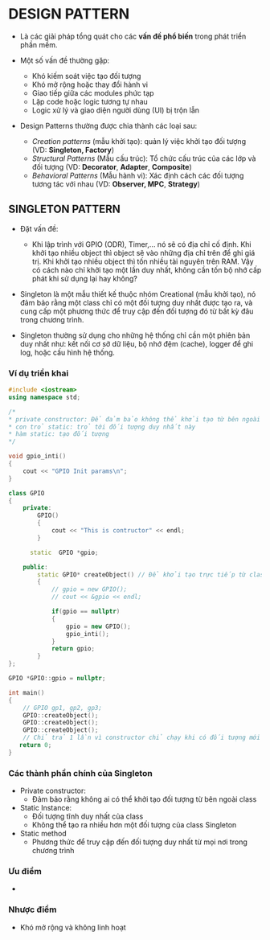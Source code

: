 # DESIGN PATTERN

- Là các giải pháp tổng quát cho các __vấn đề phổ biến__ trong phát triển phần mềm.
- Một số vấn đề thường gặp:
  - Khó kiếm soát việc tạo đối tượng
  - Khó mở rộng hoặc thay đổi hành vi
  - Giao tiếp giữa các modules phức tạp
  - Lặp code hoặc logic tương tự nhau
  - Logic xử lý và giao diện người dùng (UI) bị trộn lẫn

- Design Patterns thường được chia thành các loại sau:
  - _Creation patterns_ (mẫu khởi tạo): quản lý việc khởi tạo đối tượng (VD: __Singleton, Factory__)
  - _Structural Patterns_ (Mẫu cấu trúc): Tổ chức cấu trúc của các lớp và đối tượng (VD: __Decorator__, __Adapter__, __Composite__)
  - _Behavioral Patterns_ (Mẫu hành vi): Xác định cách các đối tượng tương tác với nhau (VD: __Observer, MPC__, __Strategy__)

## SINGLETON PATTERN

- Đặt vấn đề:
  - Khi lập trình với GPIO (ODR), Timer,... nó sẽ có địa chỉ cố định. Khi khởi tạo nhiều object thì object sẽ vào những địa chỉ trên để ghi giá trị. Khi khởi tạo nhiều object thì tốn nhiều tài nguyên trên RAM. Vậy có cách nào chỉ khởi tạo một lần duy nhất, không cần tốn bộ nhớ cấp phát khi sử dụng lại hay không?

- Singleton là một mẫu thiết kế thuộc nhóm Creational (mẫu khởi tạo), nó đảm bảo rằng một class chỉ có một đối tượng duy nhất được tạo ra, và cung cấp một phương thức để truy cập đến đối tượng đó từ bất kỳ đâu trong chương trình.

- Singleton thường sử dụng cho những hệ thống chỉ cần một phiên bản duy nhất như: kết nối cơ sở dữ liệu, bộ nhớ đệm (cache), logger để ghi log, hoặc cấu hình hệ thống.

### Ví dụ triển khai
```cpp
#include <iostream>
using namespace std;

/*
* private constructor: Để đảm bảo không thể khởi tạo từ bên ngoài class
* con trỏ static: trỏ tới đối tượng duy nhất này
* hàm static: tạo đối tượng
*/

void gpio_inti()
{
    cout << "GPIO Init params\n";
}

class GPIO
{
    private:
        GPIO()
        {
            cout << "This is contructor" << endl;
        }

      static  GPIO *gpio;

    public:
        static GPIO* createObject() // Để khởi tạo trực tiếp từ class
        {
            // gpio = new GPIO();
            // cout << &gpio << endl;

            if(gpio == nullptr)
            {
                gpio = new GPIO();
                gpio_inti();
            }
            return gpio;
        }
};

GPIO *GPIO::gpio = nullptr;

int main()
{
    // GPIO gp1, gp2, gp3;
    GPIO::createObject(); 
    GPIO::createObject(); 
    GPIO::createObject(); 
    // Chỉ trả 1 lần vì constructor chỉ chạy khi có đối tượng mới được tạo ra
   return 0;
}
```

### Các thành phần chính của Singleton

- Private constructor:
  - Đảm bảo rằng không ai có thể khởi tạo đối tượng từ bên ngoài class
- Static Instance:
  - Đối tượng tĩnh duy nhất của class
  - Không thể tạo ra nhiều hơn một đối tượng của class Singleton
- Static method
  - Phương thức để truy cập đến đối tượng duy nhất từ mọi nơi trong chương trình

### Ưu điểm

- 

### Nhược điểm

- Khó mở rộng và không linh hoạt
